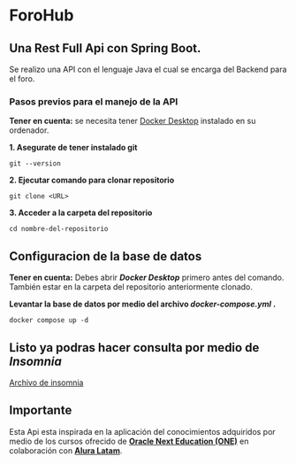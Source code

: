 # ForoHub

## Una Rest Full Api con Spring Boot.

Se realizo una API con el lenguaje Java el cual se encarga del Backend para el foro.

### Pasos previos para el manejo de la API

**Tener en cuenta:** se necesita tener [Docker Desktop](https://www.docker.com/products/docker-desktop/) instalado en su ordenador.

**1. Asegurate de tener instalado git**

`git --version`

**2. Ejecutar comando para clonar repositorio**

`git clone <URL>`

**3. Acceder a la carpeta del repositorio**

`cd nombre-del-repositorio`

## Configuracion de la base de datos

**Tener en cuenta:** Debes abrir **_Docker Desktop_** primero antes del comando. También estar en la carpeta del repositorio anteriormente clonado.

**Levantar la base de datos por medio del archivo _docker-compose.yml_ .**

`docker compose up -d`

## Listo ya podras hacer consulta por medio de **_Insomnia_**

[Archivo de insomnia](https://github.com/KhaliRasbajuss/Insomnia-Forohub/blob/main/Forohub)

## **Importante**

Esta Api esta inspirada en la aplicación del conocimientos adquiridos por medio de los cursos ofrecido de [**Oracle Next Education (ONE)**](https://www.oracle.com/co/education/oracle-next-education/) en colaboración con [**Alura Latam**](https://www.aluracursos.com/).
